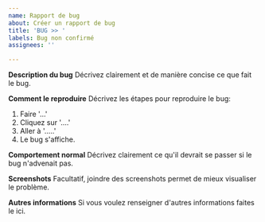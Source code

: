 ```yaml
---
name: Rapport de bug
about: Créer un rapport de bug
title: 'BUG >> '
labels: Bug non confirmé
assignees: ''

---
```


**Description du bug**
Décrivez clairement et de manière concise ce que fait le bug.

**Comment le reproduire**
Décrivez les étapes pour reproduire le bug:

1. Faire '...'
2. Cliquez sur '....'
3. Aller à '.....'
4. Le bug s'affiche.

**Comportement normal**
Décrivez clairement ce qu'il devrait se passer si le bug n'advenait pas.

**Screenshots**
Facultatif, joindre des screenshots permet de mieux visualiser le problème.

**Autres informations**
Si vous voulez renseigner d'autres informations faites le ici.
